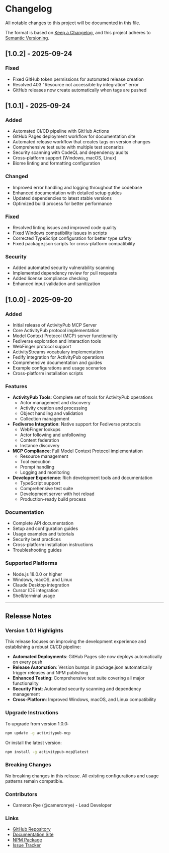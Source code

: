# Changelog

All notable changes to this project will be documented in this file.

The format is based on [Keep a Changelog](https://keepachangelog.com/en/1.0.0/),
and this project adheres to [Semantic Versioning](https://semver.org/spec/v2.0.0.html).

## [1.0.2] - 2025-09-24

### Fixed
- Fixed GitHub token permissions for automated release creation
- Resolved 403 "Resource not accessible by integration" error
- GitHub releases now create automatically when tags are pushed

## [1.0.1] - 2025-09-24

### Added
- Automated CI/CD pipeline with GitHub Actions
- GitHub Pages deployment workflow for documentation site
- Automated release workflow that creates tags on version changes
- Comprehensive test suite with multiple test scenarios
- Security scanning with CodeQL and dependency audits
- Cross-platform support (Windows, macOS, Linux)
- Biome linting and formatting configuration

### Changed
- Improved error handling and logging throughout the codebase
- Enhanced documentation with detailed setup guides
- Updated dependencies to latest stable versions
- Optimized build process for better performance

### Fixed
- Resolved linting issues and improved code quality
- Fixed Windows compatibility issues in scripts
- Corrected TypeScript configuration for better type safety
- Fixed package.json scripts for cross-platform compatibility

### Security
- Added automated security vulnerability scanning
- Implemented dependency review for pull requests
- Added license compliance checking
- Enhanced input validation and sanitization

## [1.0.0] - 2025-09-20

### Added
- Initial release of ActivityPub MCP Server
- Core ActivityPub protocol implementation
- Model Context Protocol (MCP) server functionality
- Fediverse exploration and interaction tools
- WebFinger protocol support
- ActivityStreams vocabulary implementation
- Fedify integration for ActivityPub operations
- Comprehensive documentation and guides
- Example configurations and usage scenarios
- Cross-platform installation scripts

### Features
- **ActivityPub Tools**: Complete set of tools for ActivityPub operations
  - Actor management and discovery
  - Activity creation and processing
  - Object handling and validation
  - Collection management
- **Fediverse Integration**: Native support for Fediverse protocols
  - WebFinger lookups
  - Actor following and unfollowing
  - Content federation
  - Instance discovery
- **MCP Compliance**: Full Model Context Protocol implementation
  - Resource management
  - Tool execution
  - Prompt handling
  - Logging and monitoring
- **Developer Experience**: Rich development tools and documentation
  - TypeScript support
  - Comprehensive test suite
  - Development server with hot reload
  - Production-ready build process

### Documentation
- Complete API documentation
- Setup and configuration guides
- Usage examples and tutorials
- Security best practices
- Cross-platform installation instructions
- Troubleshooting guides

### Supported Platforms
- Node.js 18.0.0 or higher
- Windows, macOS, and Linux
- Claude Desktop integration
- Cursor IDE integration
- Shell/terminal usage

---

## Release Notes

### Version 1.0.1 Highlights

This release focuses on improving the development experience and establishing a robust CI/CD pipeline:

- **Automated Deployments**: GitHub Pages site now deploys automatically on every push
- **Release Automation**: Version bumps in package.json automatically trigger releases and NPM publishing
- **Enhanced Testing**: Comprehensive test suite covering all major functionality
- **Security First**: Automated security scanning and dependency management
- **Cross-Platform**: Improved Windows, macOS, and Linux compatibility

### Upgrade Instructions

To upgrade from version 1.0.0:

```bash
npm update -g activitypub-mcp
```

Or install the latest version:

```bash
npm install -g activitypub-mcp@latest
```

### Breaking Changes

No breaking changes in this release. All existing configurations and usage patterns remain compatible.

### Contributors

- Cameron Rye (@cameronrye) - Lead Developer

### Links

- [GitHub Repository](https://github.com/cameronrye/activitypub-mcp)
- [Documentation Site](https://cameronrye.github.io/activitypub-mcp/)
- [NPM Package](https://www.npmjs.com/package/activitypub-mcp)
- [Issue Tracker](https://github.com/cameronrye/activitypub-mcp/issues)
